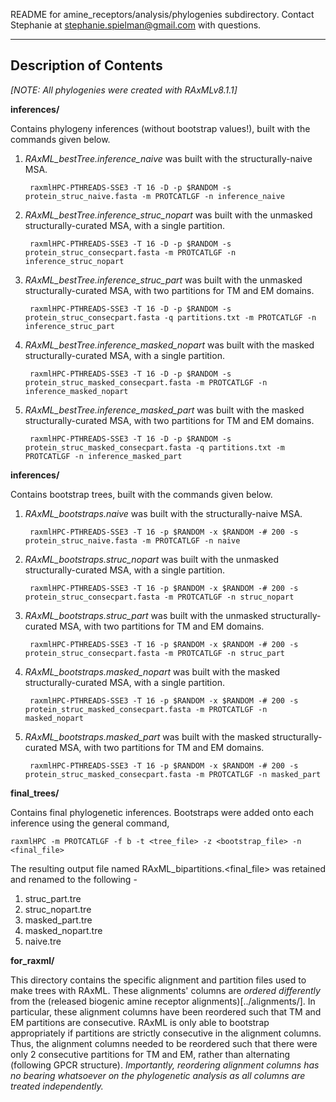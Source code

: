 README for amine_receptors/analysis/phylogenies subdirectory. 
Contact Stephanie at stephanie.spielman@gmail.com with questions.

---



## Description of Contents
_[NOTE: All phylogenies were created with RAxMLv8.1.1]_


__inferences/__ 

Contains phylogeny inferences (without bootstrap values!), built with the commands given below.

1. *RAxML_bestTree.inference_naive* was built with the structurally-naive MSA.
       
        raxmlHPC-PTHREADS-SSE3 -T 16 -D -p $RANDOM -s protein_struc_naive.fasta -m PROTCATLGF -n inference_naive
2. *RAxML_bestTree.inference_struc_nopart* was built with the unmasked structurally-curated MSA, with a single partition.
        
        raxmlHPC-PTHREADS-SSE3 -T 16 -D -p $RANDOM -s protein_struc_consecpart.fasta -m PROTCATLGF -n inference_struc_nopart 
3. *RAxML_bestTree.inference_struc_part* was built with the unmasked structurally-curated MSA, with two partitions for TM and EM domains.
        
        raxmlHPC-PTHREADS-SSE3 -T 16 -D -p $RANDOM -s protein_struc_consecpart.fasta -q partitions.txt -m PROTCATLGF -n inference_struc_part 
4. *RAxML_bestTree.inference_masked_nopart* was built with the masked structurally-curated MSA, with a single partition.
        
        raxmlHPC-PTHREADS-SSE3 -T 16 -D -p $RANDOM -s protein_struc_masked_consecpart.fasta -m PROTCATLGF -n inference_masked_nopart
5. *RAxML_bestTree.inference_masked_part* was built with the masked structurally-curated MSA, with two partitions for TM and EM domains.
        
        raxmlHPC-PTHREADS-SSE3 -T 16 -D -p $RANDOM -s protein_struc_masked_consecpart.fasta -q partitions.txt -m PROTCATLGF -n inference_masked_part


__inferences/__ 

Contains bootstrap trees, built with the commands given below.

1. *RAxML_bootstraps.naive* was built with the structurally-naive MSA.
        
        raxmlHPC-PTHREADS-SSE3 -T 16 -p $RANDOM -x $RANDOM -# 200 -s protein_struc_naive.fasta -m PROTCATLGF -n naive
2. *RAxML_bootstraps.struc_nopart* was built with the unmasked structurally-curated MSA, with a single partition.
        
        raxmlHPC-PTHREADS-SSE3 -T 16 -p $RANDOM -x $RANDOM -# 200 -s protein_struc_consecpart.fasta -m PROTCATLGF -n struc_nopart 
3. *RAxML_bootstraps.struc_part* was built with the unmasked structurally-curated MSA, with two partitions for TM and EM domains.
        
        raxmlHPC-PTHREADS-SSE3 -T 16 -p $RANDOM -x $RANDOM -# 200 -s protein_struc_consecpart.fasta -m PROTCATLGF -n struc_part 
4. *RAxML_bootstraps.masked_nopart* was built with the masked structurally-curated MSA, with a single partition.
        
        raxmlHPC-PTHREADS-SSE3 -T 16 -p $RANDOM -x $RANDOM -# 200 -s protein_struc_masked_consecpart.fasta -m PROTCATLGF -n masked_nopart 
5. *RAxML_bootstraps.masked_part* was built with the masked structurally-curated MSA, with two partitions for TM and EM domains.
        
        raxmlHPC-PTHREADS-SSE3 -T 16 -p $RANDOM -x $RANDOM -# 200 -s protein_struc_masked_consecpart.fasta -m PROTCATLGF -n masked_part 


__final_trees/__

Contains final phylogenetic inferences. Bootstraps were added onto each inference using the general command, 
```
raxmlHPC -m PROTCATLGF -f b -t <tree_file> -z <bootstrap_file> -n <final_file> 
```
The resulting output file named RAxML_bipartitions.<final_file> was retained and renamed to the following - 

1. struc_part.tre
2. struc_nopart.tre
3. masked_part.tre
4. masked_nopart.tre
5. naive.tre


__for_raxml/__    

This directory contains the specific alignment and partition files used to make trees with RAxML. These alignments' columns are *ordered differently* from the (released biogenic amine receptor alignments)[../alignments/]. In particular, these alignment columns have been reordered such that TM and EM partitions are consecutive. RAxML is only able to bootstrap appropriately if partitions are strictly consecutive in the alignment columns. Thus, the alignment columns needed to be reordered such that there were only 2 consecutive partitions for TM and EM, rather than alternating (following GPCR structure). *Importantly, reordering alignment columns has no bearing whatsoever on the phylogenetic analysis as all columns are treated independently.*

